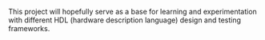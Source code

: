 This project will hopefully serve as a base for learning and experimentation with different HDL (hardware description language) design and testing frameworks.

